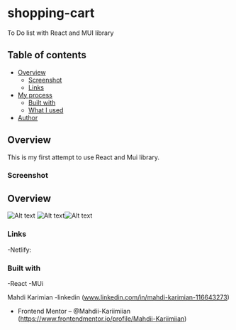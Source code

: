 # shopping-cart

To Do list with React and MUI library

## Table of contents

-   [Overview](#overview)
    -   [Screenshot](#screenshot)
    -   [Links](#links)
-   [My process](#my-process)
    -   [Built with](#built-with)
    -   [What I used](#what-i-learned)
-   [Author](#author)

## Overview

This is my first attempt to use React and Mui library.

### Screenshot

## Overview

![Alt text](<to do list screenshot (1).png>)
![Alt text](<to do list screenshot (2).png>)![Alt text](<to do list screenshot (3).png>)

### Links

-Netlify:

### Built with

-React
-MUi

Mahdi Karimian
-linkedin (www.linkedin.com/in/mahdi-karimian-116643273)

-   Frontend Mentor – @Mahdii-Kariimiian (https://www.frontendmentor.io/profile/Mahdii-Kariimiian)
